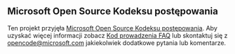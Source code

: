 ## <a name="microsoft-open-source-code-of-conduct"></a>Microsoft Open Source Kodeksu postępowania
Ten projekt przyjęła [Microsoft Open Source Kodeksu postępowania](https://opensource.microsoft.com/codeofconduct/). Aby uzyskać więcej informacji zobacz [Kod prowadzenia FAQ](https://opensource.microsoft.com/codeofconduct/faq/) lub skontaktuj się z [opencode@microsoft.com](mailto:opencode@microsoft.com) jakiekolwiek dodatkowe pytania lub komentarze.